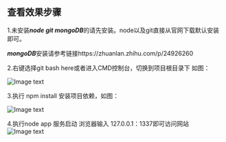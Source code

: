 ## **查看效果步骤**

1.未安装***node  git  mongoDB***的请先安装。node以及git直接从官网下载默认安装即可。

​     ***mongoDB***安装请参考链接https://zhuanlan.zhihu.com/p/24926260

2.右键选择git bash here或者进入CMD控制台，切换到项目根目录下 如图：

 ![Image text](https://github.com/shaniawei/resource/blob/master/images/git1.jpg)

3.执行 npm install 安装项目依赖，如图：

 ![Image text](https://github.com/shaniawei/resource/blob/master/images/2.jpg)

4.执行node app 服务启动 浏览器输入 127.0.0.1：1337即可访问网站
 ![Image text](https://github.com/shaniawei/resource/blob/master/images/3.jpg)
